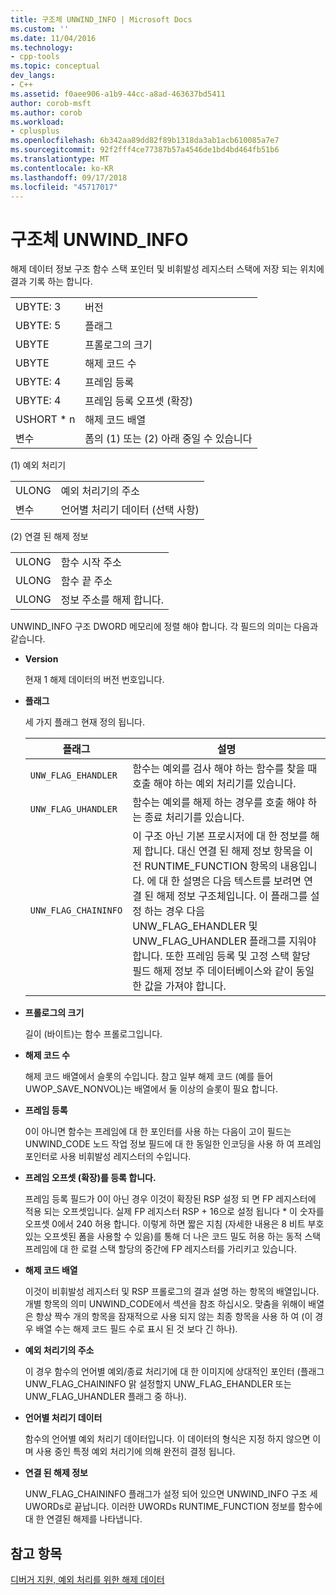 ```yaml
---
title: 구조체 UNWIND_INFO | Microsoft Docs
ms.custom: ''
ms.date: 11/04/2016
ms.technology:
- cpp-tools
ms.topic: conceptual
dev_langs:
- C++
ms.assetid: f0aee906-a1b9-44cc-a8ad-463637bd5411
author: corob-msft
ms.author: corob
ms.workload:
- cplusplus
ms.openlocfilehash: 6b342aa89dd82f89b1318da3ab1acb610085a7e7
ms.sourcegitcommit: 92f2fff4ce77387b57a4546de1bd4bd464fb51b6
ms.translationtype: MT
ms.contentlocale: ko-KR
ms.lasthandoff: 09/17/2018
ms.locfileid: "45717017"
---
```

# <a name="struct-unwindinfo"></a>구조체 UNWIND_INFO

해제 데이터 정보 구조 함수 스택 포인터 및 비휘발성 레지스터 스택에 저장 되는 위치에 결과 기록 하는 합니다.

|||
|-|-|
|UBYTE: 3|버전|
|UBYTE: 5|플래그|
|UBYTE|프롤로그의 크기|
|UBYTE|해제 코드 수|
|UBYTE: 4|프레임 등록|
|UBYTE: 4|프레임 등록 오프셋 (확장)|
|USHORT \* n|해제 코드 배열|
|변수|폼의 (1) 또는 (2) 아래 중일 수 있습니다|

(1) 예외 처리기

|||
|-|-|
|ULONG|예외 처리기의 주소|
|변수|언어별 처리기 데이터 (선택 사항)|

(2) 연결 된 해제 정보

|||
|-|-|
|ULONG|함수 시작 주소|
|ULONG|함수 끝 주소|
|ULONG|정보 주소를 해제 합니다.|

UNWIND_INFO 구조 DWORD 메모리에 정렬 해야 합니다. 각 필드의 의미는 다음과 같습니다.

- **Version**

   현재 1 해제 데이터의 버전 번호입니다.

- **플래그**

   세 가지 플래그 현재 정의 됩니다.

   |플래그|설명|
   |-|-|
   |`UNW_FLAG_EHANDLER`| 함수는 예외를 검사 해야 하는 함수를 찾을 때 호출 해야 하는 예외 처리기를 있습니다.|
   |`UNW_FLAG_UHANDLER`| 함수는 예외를 해제 하는 경우를 호출 해야 하는 종료 처리기를 있습니다.|
   |`UNW_FLAG_CHAININFO`| 이 구조 아닌 기본 프로시저에 대 한 정보를 해제 합니다. 대신 연결 된 해제 정보 항목을 이전 RUNTIME_FUNCTION 항목의 내용입니다. 에 대 한 설명은 다음 텍스트를 보려면 연결 된 해제 정보 구조체입니다. 이 플래그를 설정 하는 경우 다음 UNW_FLAG_EHANDLER 및 UNW_FLAG_UHANDLER 플래그를 지워야 합니다. 또한 프레임 등록 및 고정 스택 할당 필드 해제 정보 주 데이터베이스와 같이 동일한 값을 가져야 합니다.|

- **프롤로그의 크기**

   길이 (바이트)는 함수 프롤로그입니다.

- **해제 코드 수**

   해제 코드 배열에서 슬롯의 수입니다. 참고 일부 해제 코드 (예를 들어 UWOP_SAVE_NONVOL)는 배열에서 둘 이상의 슬롯이 필요 합니다.

- **프레임 등록**

   0이 아니면 함수는 프레임에 대 한 포인터를 사용 하는 다음이 고이 필드는 UNWIND_CODE 노드 작업 정보 필드에 대 한 동일한 인코딩을 사용 하 여 프레임 포인터로 사용 비휘발성 레지스터의 수입니다.

- **프레임 오프셋 (확장)를 등록 합니다.**

   프레임 등록 필드가 0이 아닌 경우 이것이 확장된 RSP 설정 되 면 FP 레지스터에 적용 되는 오프셋입니다. 실제 FP 레지스터 RSP + 16으로 설정 됩니다 \* 이 숫자를 오프셋 0에서 240 허용 합니다. 이렇게 하면 짧은 지침 (자세한 내용은 8 비트 부호 있는 오프셋된 폼을 사용할 수 있음)를 통해 더 나은 코드 밀도 허용 하는 동적 스택 프레임에 대 한 로컬 스택 할당의 중간에 FP 레지스터를 가리키고 있습니다.

- **해제 코드 배열**

   이것이 비휘발성 레지스터 및 RSP 프롤로그의 결과 설명 하는 항목의 배열입니다. 개별 항목의 의미 UNWIND_CODE에서 섹션을 참조 하십시오. 맞춤을 위해이 배열은 항상 짝수 개의 항목을 잠재적으로 사용 되지 않는 최종 항목을 사용 하 여 (이 경우 배열 수는 해제 코드 필드 수로 표시 된 것 보다 긴 하나).

- **예외 처리기의 주소**

   이 경우 함수의 언어별 예외/종료 처리기에 대 한 이미지에 상대적인 포인터 (플래그 UNW_FLAG_CHAININFO 맑 설정할지 UNW_FLAG_EHANDLER 또는 UNW_FLAG_UHANDLER 플래그 중 하나).

- **언어별 처리기 데이터**

   함수의 언어별 예외 처리기 데이터입니다. 이 데이터의 형식은 지정 하지 않으면 이며 사용 중인 특정 예외 처리기에 의해 완전히 결정 됩니다.

- **연결 된 해제 정보**

   UNW_FLAG_CHAININFO 플래그가 설정 되어 있으면 UNWIND_INFO 구조 세 UWORDs로 끝납니다.  이러한 UWORDs RUNTIME_FUNCTION 정보를 함수에 대 한 연결된 해제를 나타냅니다.

## <a name="see-also"></a>참고 항목

[디버거 지원, 예외 처리를 위한 해제 데이터](../build/unwind-data-for-exception-handling-debugger-support.md)